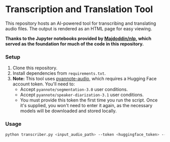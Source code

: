 # Transcription and Translation Tool

This repository hosts an AI-powered tool for transcribing and translating audio files. The output is rendered as an HTML page for easy viewing.

**Thanks to the Jupyter notebooks provided by [Majdoddin/nlp](https://github.com/Majdoddin/nlp), which served as the foundation for much of the code in this repository.**

### Setup

1. Clone this repository.
2. Install dependencies from `requirements.txt`.
3. **Note:** This tool uses [pyannote-audio](https://github.com/pyannote/pyannote-audio), which requires a Hugging Face account token. You'll need to:
   - Accept `pyannote/segmentation-3.0` user conditions.
   - Accept `pyannote/speaker-diarization-3.1` user conditions.
   - You must provide this token the first time you run the script. Once it's supplied, you won't need to enter it again, as the necessary models will be downloaded and stored locally.

### Usage

```bash
python transcriber.py <input_audio_path> --token <huggingface_token> --model <whisper_model_size> --lang <original_language_in_audio> --translate <translate_text_to>
```
